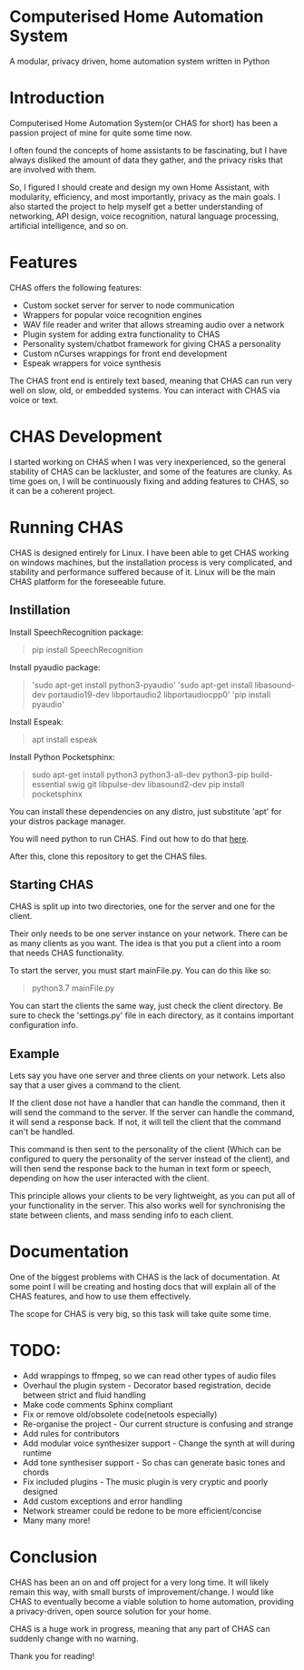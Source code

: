 # Computerised Home Automation System

A modular, privacy driven, home automation system written in Python

# Introduction

Computerised Home Automation System(or CHAS for short) has been a passion project of mine for quite some time now.

I often found the concepts of home assistants to be fascinating, but I have always disliked the amount of data they 
gather, and the privacy risks that are involved with them.

So, I figured I should create and design my own Home Assistant, with modularity, efficiency, and most importantly,
privacy as the main goals. I also started the project to help myself get a better understanding of networking,
API design, voice recognition, natural language processing, artificial intelligence, and so on.

# Features

CHAS offers the following features:

 - Custom socket server for server to node communication
 - Wrappers for popular voice recognition engines
 - WAV file reader and writer that allows streaming audio over a network
 - Plugin system for adding extra functionality to CHAS
 - Personality system/chatbot framework for giving CHAS a personality
 - Custom nCurses wrappings for front end development
 - Espeak wrappers for voice synthesis
 
 The CHAS front end is entirely text based, meaning that CHAS can run very well on slow, old, or embedded systems.
 You can interact with CHAS via voice or text.
 
 # CHAS Development
 
 I started working on CHAS when I was very inexperienced, so the general stability of CHAS can be lackluster,
 and some of the features are clunky. As time goes on, I will be continuously fixing and adding features to CHAS,
 so it can be a coherent project.
 
 # Running CHAS
 
 CHAS is designed entirely for Linux. I have been able to get CHAS working on windows machines, but the installation
 process is very complicated, and stability and performance suffered because of it. Linux will be the main CHAS platform
 for the foreseeable future.
 
 ## Instillation
    
Install SpeechRecognition package:

> pip install SpeechRecognition

Install pyaudio package:

> 'sudo apt-get install python3-pyaudio'
> 'sudo apt-get install libasound-dev portaudio19-dev libportaudio2 libportaudiocpp0'
> 'pip install pyaudio'

Install Espeak:

> apt install espeak

Install Python Pocketsphinx:

> sudo apt-get install python3 python3-all-dev python3-pip build-essential swig git libpulse-dev libasound2-dev
> pip install pocketsphinx

You can install these dependencies on any distro, just substitute 'apt' for your distros package manager.

You will need python to run CHAS. Find out how to do that [here](https://www.python.org/downloads/).

After this, clone this repository to get the CHAS files. 

## Starting CHAS

CHAS is split up into two directories, one for the server and one for the client.

Their only needs to be one server instance on your network. There can be as many clients as you want.
The idea is that you put a client into a room that needs CHAS functionality.

To start the server, you must start mainFile.py. You can do this like so:

> python3.7 mainFile.py

You can start the clients the same way, just check the client directory.
Be sure to check the 'settings.py' file in each directory, as it contains important configuration info.

## Example

Lets say you have one server and three clients on your network. Lets also say that a user gives a command to the client.

If the client dose not have a handler that can handle the command, then it will send the command to the server. If the
server can handle the command, it will send a response back. If not, it will tell the client that the command 
can't be handled.

This command is then sent to the personality of the client
(Which can be configured to query the personality of the server instead of the client), and will then send the response 
back to the human in text form or speech, depending on how the user interacted with the client.

This principle allows your clients to be very lightweight, as you can put all of your functionality in the server.
This also works well for synchronising the state between clients, and mass sending info to each client.

# Documentation

One of the biggest problems with CHAS is the lack of documentation. At some point I will be creating and hosting
docs that will explain all of the CHAS features, and how to use them effectively.

The scope for CHAS is very big, so this task will take quite some time.

# TODO:

 - Add wrappings to ffmpeg, so we can read other types of audio files
 - Overhaul the plugin system - Decorator based registration, decide between strict and fluid handling
 - Make code comments Sphinx compliant
 - Fix or remove old/obsolete code(netools especially)
 - Re-organise the project - Our current structure is confusing and strange
 - Add rules for contributors
 - Add modular voice synthesizer support - Change the synth at will during runtime
 - Add tone synthesiser support - So chas can generate basic tones and chords 
 - Fix included plugins - The music plugin is very cryptic and poorly designed
 - Add custom exceptions and error handling
 - Network streamer could be redone to be more efficient/concise
 - Many many more!
 
 # Conclusion
 
 CHAS has been an on and off project for a very long time. It will likely remain this way, with small bursts 
 of improvement/change. I would like CHAS to eventually become a viable solution to home automation, providing a
 privacy-driven, open source solution for your home.
 
 CHAS is a huge work in progress, meaning that any part of CHAS can suddenly change with no warning.
 
 Thank you for reading!